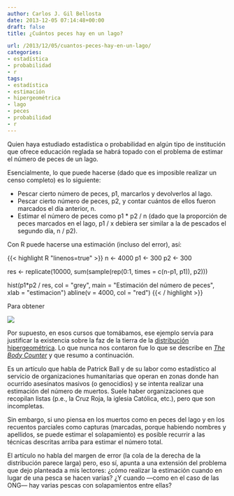 ```yaml
---
author: Carlos J. Gil Bellosta
date: 2013-12-05 07:14:48+00:00
draft: false
title: ¿Cuántos peces hay en un lago?

url: /2013/12/05/cuantos-peces-hay-en-un-lago/
categories:
- estadística
- probabilidad
- r
tags:
- estadística
- estimación
- hipergeométrica
- lago
- peces
- probabilidad
- r
---
```


Quien haya estudiado estadística o probabilidad en algún tipo de institución que ofrece educación reglada se habrá topado con el problema de estimar el número de peces de un lago.

Esencialmente, lo que puede hacerse (dado que es imposible realizar un censo completo) es lo siguiente:

* Pescar cierto número de peces, p1, marcarlos y devolverlos al lago.
* Pescar cierto número de peces, p2, y contar cuántos de ellos fueron marcados el día anterior, n.
* Estimar el número de peces como p1 * p2 / n (dado que la proporción de peces marcados en el lago, p1 / x debiera ser similar a la de pescados el segundo día, n / p2).


Con R puede hacerse una estimación (incluso del error), así:

{{< highlight R "linenos=true" >}}
n <- 4000
p1 <- 300
p2 <- 300

res <- replicate(10000, sum(sample(rep(0:1, times = c(n-p1, p1)), p2)))

hist(p1*p2 / res, col = "grey",
        main = "Estimación del número de peces",
        xlab = "estimacion")
abline(v = 4000, col = "red")
{{< / highlight >}}

Para obtener

[![](/wp-uploads/2013/12/peces_en_el_lago.png)
](/wp-uploads/2013/12/peces_en_el_lago.png)

Por supuesto, en esos cursos que tomábamos, ese ejemplo servía para justificar la existencia sobre la faz de la tierra de la [distribución hipergeométrica](http://en.wikipedia.org/wiki/Hypergeometric_distribution). Lo que nunca nos contaron fue lo que se describe en _[The Body Counter](http://jointheclub.org/2012/04/the-body-counter/)_ y que resumo a continuación.

Es un artículo que habla de Patrick Ball y de su labor como estadístico al servicio de organizaciones humanitarias que operan en zonas donde han ocurrido asesinatos masivos (o genocidios) y se intenta realizar una estimación del número de muertos. Suele haber organizaciones que recopilan listas (p.e., la Cruz Roja, la iglesia Católica, etc.), pero que son incompletas.

Sin embargo, si uno piensa en los muertos como en peces del lago y en los recuentos parciales como capturas (marcadas, porque habiendo nombres y apellidos, se puede estimar el solapamiento) es posible recurrir a las técnicas descritas arriba para estimar el número total.

El artículo no habla del margen de error (la cola de la derecha de la distribución parece larga) pero, eso sí, apunta a una extensión del problema que dejo planteada a mis lectores: ¿cómo realizar la estimación cuando en lugar de una pesca se hacen varias? ¿Y cuando —como en el caso de las ONG— hay varias pescas con solapamientos entre ellas?
